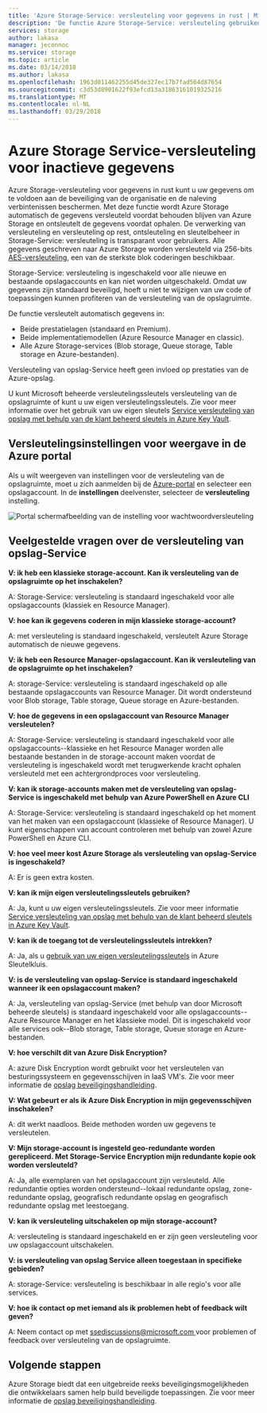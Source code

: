```yaml
---
title: 'Azure Storage-Service: versleuteling voor gegevens in rust | Microsoft Docs'
description: 'De functie Azure Storage-Service: versleuteling gebruiken voor het versleutelen van Azure Blob-opslag aan de kant van de service bij het opslaan van de gegevens en bij het ophalen van de gegevens worden gedecodeerd.'
services: storage
author: lakasa
manager: jeconnoc
ms.service: storage
ms.topic: article
ms.date: 03/14/2018
ms.author: lakasa
ms.openlocfilehash: 1963d011462255d45de327ec17b7fad564d87654
ms.sourcegitcommit: c3d53d8901622f93efcd13a31863161019325216
ms.translationtype: MT
ms.contentlocale: nl-NL
ms.lasthandoff: 03/29/2018
---
```

# <a name="azure-storage-service-encryption-for-data-at-rest"></a>Azure Storage Service-versleuteling voor inactieve gegevens

Azure Storage-versleuteling voor gegevens in rust kunt u uw gegevens om te voldoen aan de beveiliging van de organisatie en de naleving verbintenissen beschermen. Met deze functie wordt Azure Storage automatisch de gegevens versleuteld voordat behouden blijven van Azure Storage en ontsleutelt de gegevens voordat ophalen. De verwerking van versleuteling en versleuteling op rest, ontsleuteling en sleutelbeheer in Storage-Service: versleuteling is transparant voor gebruikers. Alle gegevens geschreven naar Azure Storage worden versleuteld via 256-bits [AES-versleuteling](https://en.wikipedia.org/wiki/Advanced_Encryption_Standard), een van de sterkste blok coderingen beschikbaar.

Storage-Service: versleuteling is ingeschakeld voor alle nieuwe en bestaande opslagaccounts en kan niet worden uitgeschakeld. Omdat uw gegevens zijn standaard beveiligd, hoeft u niet te wijzigen van uw code of toepassingen kunnen profiteren van de versleuteling van de opslagruimte.

De functie versleutelt automatisch gegevens in:

- Beide prestatielagen (standaard en Premium).
- Beide implementatiemodellen (Azure Resource Manager en classic).
- Alle Azure Storage-services (Blob storage, Queue storage, Table storage en Azure-bestanden). 

Versleuteling van opslag-Service heeft geen invloed op prestaties van de Azure-opslag.

U kunt Microsoft beheerde versleutelingssleutels versleuteling van de opslagruimte of kunt u uw eigen versleutelingssleutels. Zie voor meer informatie over het gebruik van uw eigen sleutels [Service versleuteling van opslag met behulp van de klant beheerd sleutels in Azure Key Vault](storage-service-encryption-customer-managed-keys.md).

## <a name="view-encryption-settings-in-the-azure-portal"></a>Versleutelingsinstellingen voor weergave in de Azure portal

Als u wilt weergeven van instellingen voor de versleuteling van de opslagruimte, moet u zich aanmelden bij de [Azure-portal](https://portal.azure.com) en selecteer een opslagaccount. In de **instellingen** deelvenster, selecteer de **versleuteling** instelling.

![Portal schermafbeelding van de instelling voor wachtwoordversleuteling](./media/storage-service-encryption/image1.png)

## <a name="faq-for-storage-service-encryption"></a>Veelgestelde vragen over de versleuteling van opslag-Service

**V: ik heb een klassieke storage-account. Kan ik versleuteling van de opslagruimte op het inschakelen?**

A: Storage-Service: versleuteling is standaard ingeschakeld voor alle opslagaccounts (klassiek en Resource Manager).

**V: hoe kan ik gegevens coderen in mijn klassieke storage-account?**

A: met versleuteling is standaard ingeschakeld, versleutelt Azure Storage automatisch de nieuwe gegevens. 

**V: ik heb een Resource Manager-opslagaccount. Kan ik versleuteling van de opslagruimte op het inschakelen?**

A: storage-Service: versleuteling is standaard ingeschakeld op alle bestaande opslagaccounts van Resource Manager. Dit wordt ondersteund voor Blob storage, Table storage, Queue storage en Azure-bestanden. 

**V: hoe de gegevens in een opslagaccount van Resource Manager versleutelen?**

A: Storage-Service: versleuteling is standaard ingeschakeld voor alle opslagaccounts--klassieke en het Resource Manager worden alle bestaande bestanden in de storage-account maken voordat de versleuteling is ingeschakeld wordt met terugwerkende kracht ophalen versleuteld met een achtergrondproces voor versleuteling.

**V: kan ik storage-accounts maken met de versleuteling van opslag-Service is ingeschakeld met behulp van Azure PowerShell en Azure CLI**

A: Storage-Service: versleuteling is standaard ingeschakeld op het moment van het maken van een opslagaccount (klassieke of Resource Manager). U kunt eigenschappen van account controleren met behulp van zowel Azure PowerShell en Azure CLI.

**V: hoe veel meer kost Azure Storage als versleuteling van opslag-Service is ingeschakeld?**

A: Er is geen extra kosten.

**V: kan ik mijn eigen versleutelingssleutels gebruiken?**

A: Ja, kunt u uw eigen versleutelingssleutels. Zie voor meer informatie [Service versleuteling van opslag met behulp van de klant beheerd sleutels in Azure Key Vault](storage-service-encryption-customer-managed-keys.md).

**V: kan ik de toegang tot de versleutelingssleutels intrekken?**

A: Ja, als u [gebruik van uw eigen versleutelingssleutels](storage-service-encryption-customer-managed-keys.md) in Azure Sleutelkluis.

**V: is de versleuteling van opslag-Service is standaard ingeschakeld wanneer ik een opslagaccount maken?**

A: Ja, versleuteling van opslag-Service (met behulp van door Microsoft beheerde sleutels) is standaard ingeschakeld voor alle opslagaccounts--Azure Resource Manager en het klassieke model. Dit is ingeschakeld voor alle services ook--Blob storage, Table storage, Queue storage en Azure-bestanden.

**V: hoe verschilt dit van Azure Disk Encryption?**

A: azure Disk Encryption wordt gebruikt voor het versleutelen van besturingssysteem en gegevensschijven in IaaS VM's. Zie voor meer informatie de [opslag beveiligingshandleiding](../storage-security-guide.md).

**V: Wat gebeurt er als ik Azure Disk Encryption in mijn gegevensschijven inschakelen?**

A: dit werkt naadloos. Beide methoden worden uw gegevens te versleutelen.

**V: Mijn storage-account is ingesteld geo-redundante worden gerepliceerd. Met Storage-Service Encryption mijn redundante kopie ook worden versleuteld?**

A: Ja, alle exemplaren van het opslagaccount zijn versleuteld. Alle redundantie opties worden ondersteund--lokaal redundante opslag, zone-redundante opslag, geografisch redundante opslag en geografisch redundante opslag met leestoegang.

**V: kan ik versleuteling uitschakelen op mijn storage-account?**

A: versleuteling is standaard ingeschakeld en er zijn geen versleuteling voor uw opslagaccount uitschakelen. 

**V: is versleuteling van opslag Service alleen toegestaan in specifieke gebieden?**

A: storage-Service: versleuteling is beschikbaar in alle regio's voor alle services. 

**V: hoe ik contact op met iemand als ik problemen hebt of feedback wilt geven?**

A: Neem contact op met [ ssediscussions@microsoft.com ](mailto:ssediscussions@microsoft.com) voor problemen of feedback over versleuteling van de opslagruimte.

## <a name="next-steps"></a>Volgende stappen
Azure Storage biedt dat een uitgebreide reeks beveiligingsmogelijkheden die ontwikkelaars samen help build beveiligde toepassingen. Zie voor meer informatie de [opslag beveiligingshandleiding](../storage-security-guide.md).
